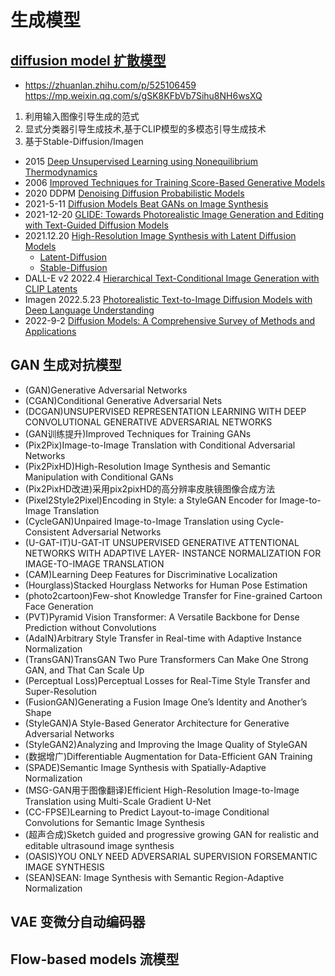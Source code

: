 # 生成模型


## [diffusion model 扩散模型](https://baijiahao.baidu.com/s?id=1743911018911016154)
* https://zhuanlan.zhihu.com/p/525106459  https://mp.weixin.qq.com/s/gSK8KFbVb7Sihu8NH6wsXQ
1. 利用输入图像引导生成的范式
2. 显式分类器引导生成技术,基于CLIP模型的多模态引导生成技术
3. 基于Stable-Diffusion/Imagen
* 2015 [Deep Unsupervised Learning using Nonequilibrium Thermodynamics](https://arxiv.org/abs/1503.03585)
* 2006 [Improved Techniques for Training Score-Based Generative Models](https://arxiv.org/abs/2006.09011)
* 2020 DDPM [Denoising Diffusion Probabilistic Models ](./DDPM.md)
* 2021-5-11 [Diffusion Models Beat GANs on Image Synthesis](https://arxiv.org/abs/2105.05233)
* 2021-12-20 [GLIDE: Towards Photorealistic Image Generation and Editing with Text-Guided Diffusion Models](https://arxiv.org/abs/2112.10741)
* 2021.12.20 [High-Resolution Image Synthesis with Latent Diffusion Models](./LatentDiffusion.md)
    * [Latent-Diffusion](https://github.com/CompVis/latent-diffusion)
    * [Stable-Diffusion](https://github.com/CompVis/stable-diffusion)
* DALL-E v2 2022.4 [Hierarchical Text-Conditional Image Generation with CLIP Latents](./dall-e_v2.md)
* Imagen 2022.5.23 [Photorealistic Text-to-Image Diffusion Models with Deep Language Understanding](./Imagen.md)
* 2022-9-2 [Diffusion Models: A Comprehensive Survey of Methods and Applications](https://arxiv.org/abs/2209.00796)

## GAN 生成对抗模型
* (GAN)Generative Adversarial Networks
* (CGAN)Conditional Generative Adversarial Nets
* (DCGAN)UNSUPERVISED REPRESENTATION LEARNING WITH DEEP CONVOLUTIONAL GENERATIVE ADVERSARIAL NETWORKS
* (GAN训练提升)Improved Techniques for Training GANs
* (Pix2Pix)Image-to-Image Translation with Conditional Adversarial Networks
* (Pix2PixHD)High-Resolution Image Synthesis and Semantic Manipulation with Conditional GANs
* (Pix2PixHD改进)采用pix2pixHD的高分辨率皮肤镜图像合成方法
* (Pixel2Style2Pixel)Encoding in Style: a StyleGAN Encoder for Image-to-Image Translation
* (CycleGAN)Unpaired Image-to-Image Translation using Cycle-Consistent Adversarial Networks
* (U-GAT-IT)U-GAT-IT UNSUPERVISED GENERATIVE ATTENTIONAL NETWORKS WITH ADAPTIVE LAYER- INSTANCE NORMALIZATION FOR IMAGE-TO-IMAGE TRANSLATION
* (CAM)Learning Deep Features for Discriminative Localization
* (Hourglass)Stacked Hourglass Networks for Human Pose Estimation
* (photo2cartoon)Few-shot Knowledge Transfer for Fine-grained Cartoon Face Generation
* (PVT)Pyramid Vision Transformer: A Versatile Backbone for Dense Prediction without Convolutions
* (AdaIN)Arbitrary Style Transfer in Real-time with Adaptive Instance Normalization
* (TransGAN)TransGAN Two Pure Transformers Can Make One Strong GAN, and That Can Scale Up
* (Perceptual Loss)Perceptual Losses for Real-Time Style Transfer and Super-Resolution
* (FusionGAN)Generating a Fusion Image One’s Identity and Another’s Shape
* (StyleGAN)A Style-Based Generator Architecture for Generative Adversarial Networks
* (StyleGAN2)Analyzing and Improving the Image Quality of StyleGAN
* (数据增广)Differentiable Augmentation for Data-Efficient GAN Training
* (SPADE)Semantic Image Synthesis with Spatially-Adaptive Normalization
* (MSG-GAN用于图像翻译)Efficient High-Resolution Image-to-Image Translation using Multi-Scale Gradient U-Net
* (CC-FPSE)Learning to Predict Layout-to-image Conditional Convolutions for Semantic Image Synthesis
* (超声合成)Sketch guided and progressive growing GAN for realistic and editable ultrasound image synthesis
* (OASIS)YOU ONLY NEED ADVERSARIAL SUPERVISION FORSEMANTIC IMAGE SYNTHESIS
* (SEAN)SEAN: Image Synthesis with Semantic Region-Adaptive Normalization

## VAE 变微分自动编码器

## Flow-based models 流模型 